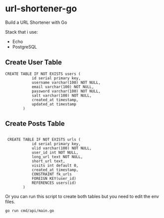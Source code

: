 # url-shortener-go
Build a URL Shortener with Go

Stack that i use:
- Echo
- PostgreSQL

## Create User Table
```
CREATE TABLE IF NOT EXISTS users (
            id serial primary key,
            username varchar(100) NOT NULL,
            email varchar(100) NOT NULL,
            password varchar(100) NOT NULL,
            salt varchar(100) NOT NULL,
            created_at timestamp,
            updated_at timestamp
        )
```
## Create Posts Table
```

 CREATE TABLE IF NOT EXISTS urls (
            id serial primary key,
            ulid varchar(100) NOT NULL,
            user_id int NOT NULL,
            long_url text NOT NULL,
            short_url text,
            visits int default 0,
            created_at timestamp,
            CONSTRAINT fk_urls
            FOREIGN KEY(user_id)
            REFERENCES users(id)
        )
```
Or you can run this script to create both tables but you need to edit the env files.
```
go run cmd/api/main.go
```